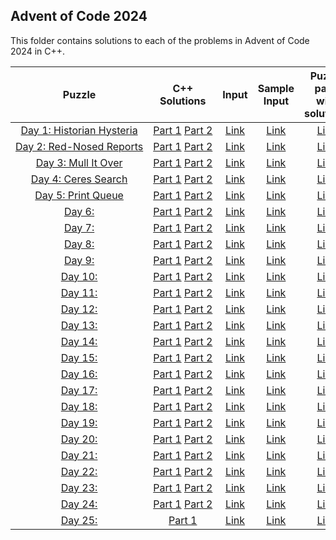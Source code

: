 ## Advent of Code 2024 ##

This folder contains solutions to each of the problems in Advent of Code 2024 in C++.

|Puzzle|C++ Solutions|Input|Sample Input|Puzzle page with solutions|
|:---:|:---:|:---:|:---:|:---:|
| <nobr> [Day 1: Historian Hysteria](https://adventofcode.com/2024/day/1) </nobr> | <nobr> [Part 1](/2024/cpp/day_01a.cpp) [Part 2](/2024/cpp/day_01b.cpp) </nobr> | </nobr> [Link](/2024/input/day_01_input) </nobr> | </nobr> [Link](/2024/sample_input/day_01_sample_input) </nobr> | </nobr> [Link](/2024/puzzles/day_01_puzzle) </nobr> |
| <nobr> [Day 2: Red-Nosed Reports](https://adventofcode.com/2024/day/2) </nobr> | <nobr> [Part 1](/2024/cpp/day_02a.cpp) [Part 2](/2024/cpp/day_02b.cpp) </nobr> | </nobr> [Link](/2024/input/day_02_input) </nobr> | </nobr> [Link](/2024/sample_input/day_02_sample_input) </nobr> | </nobr> [Link](/2024/puzzles/day_02_puzzle) </nobr> |
| <nobr> [Day 3: Mull It Over](https://adventofcode.com/2024/day/3) </nobr> | <nobr> [Part 1](/2024/cpp/day_03a.cpp) [Part 2](/2024/cpp/day_03b.cpp) </nobr> | </nobr> [Link](/2024/input/day_03_input) </nobr> | </nobr> [Link](/2024/sample_input/day_03_sample_input) </nobr> | </nobr> [Link](/2024/puzzles/day_03_puzzle) </nobr> |
| <nobr> [Day 4: Ceres Search](https://adventofcode.com/2024/day/4) </nobr> | <nobr> [Part 1](/2024/cpp/day_04a.cpp) [Part 2](/2024/cpp/day_04b.cpp) </nobr> | </nobr> [Link](/2024/input/day_04_input) </nobr> | </nobr> [Link](/2024/sample_input/day_04_sample_input) </nobr> | </nobr> [Link](/2024/puzzles/day_04_puzzle) </nobr> |
| <nobr> [Day 5: Print Queue](https://adventofcode.com/2024/day/5) </nobr> | <nobr> [Part 1](/2024/cpp/day_05a.cpp) [Part 2](/2024/cpp/day_05b.cpp) </nobr> | </nobr> [Link](/2024/input/day_05_input) </nobr> | </nobr> [Link](/2024/sample_input/day_05_sample_input) </nobr> | </nobr> [Link](/2024/puzzles/day_05_puzzle) </nobr> |
| <nobr> [Day 6: ](https://adventofcode.com/2024/day/6) </nobr> | <nobr> [Part 1](/2024/cpp/day_06a.cpp) [Part 2](/2024/cpp/day_06b.cpp) </nobr> | </nobr> [Link](/2024/input/day_06_input) </nobr> | </nobr> [Link](/2024/sample_input/day_06_sample_input) </nobr> | </nobr> [Link](/2024/puzzles/day_06_puzzle) </nobr> |
| <nobr> [Day 7: ](https://adventofcode.com/2024/day/7) </nobr> | <nobr> [Part 1](/2024/cpp/day_07a.cpp) [Part 2](/2024/cpp/day_07b.cpp) </nobr> | </nobr> [Link](/2024/input/day_07_input) </nobr> | </nobr> [Link](/2024/sample_input/day_07_sample_input) </nobr> | </nobr> [Link](/2024/puzzles/day_07_puzzle) </nobr> |
| <nobr> [Day 8: ](https://adventofcode.com/2024/day/8) </nobr> | <nobr> [Part 1](/2024/cpp/day_08a.cpp) [Part 2](/2024/cpp/day_08b.cpp) </nobr> | </nobr> [Link](/2024/input/day_08_input) </nobr> | </nobr> [Link](/2024/sample_input/day_08_sample_input) </nobr> | </nobr> [Link](/2024/puzzles/day_08_puzzle) </nobr> |
| <nobr> [Day 9: ](https://adventofcode.com/2024/day/9) </nobr> | <nobr> [Part 1](/2024/cpp/day_09a.cpp) [Part 2](/2024/cpp/day_09b.cpp) </nobr> | </nobr> [Link](/2024/input/day_09_input) </nobr> | </nobr> [Link](/2024/sample_input/day_09_sample_input) </nobr> | </nobr> [Link](/2024/puzzles/day_09_puzzle) </nobr> |
| <nobr> [Day 10:](https://adventofcode.com/2024/day/10) </nobr> | <nobr> [Part 1](/2024/cpp/day_10a.cpp) [Part 2](/2024/cpp/day_10b.cpp) </nobr> | </nobr> [Link](/2024/input/day_10_input) </nobr> | </nobr> [Link](/2024/sample_input/day_10_sample_input) </nobr> |  </nobr> [Link](/2024/puzzles/day_10_puzzle) </nobr> |
| <nobr> [Day 11:](https://adventofcode.com/2024/day/11) </nobr> | <nobr> [Part 1](/2024/cpp/day_11a.cpp) [Part 2](/2024/cpp/day_11b.cpp) </nobr> | </nobr> [Link](/2024/input/day_11_input) </nobr> | </nobr> [Link](/2024/sample_input/day_11_sample_input) </nobr> | </nobr> [Link](/2024/puzzles/day_11_puzzle) </nobr> |
| <nobr> [Day 12:](https://adventofcode.com/2024/day/12) </nobr> | <nobr> [Part 1](/2024/cpp/day_12a.cpp) [Part 2](/2024/cpp/day_12b.cpp) </nobr> | </nobr> [Link](/2024/input/day_12_input) </nobr> | </nobr> [Link](/2024/sample_input/day_12_sample_input) </nobr> | </nobr> [Link](/2024/puzzles/day_12_puzzle) </nobr> |
| <nobr> [Day 13:](https://adventofcode.com/2024/day/13) </nobr> | <nobr> [Part 1](/2024/cpp/day_13a.cpp) [Part 2](/2024/cpp/day_13b.cpp) </nobr> | </nobr> [Link](/2024/input/day_13_input) </nobr> | </nobr> [Link](/2024/sample_input/day_13_sample_input) </nobr> | </nobr> [Link](/2024/puzzles/day_13_puzzle) </nobr> |
| <nobr> [Day 14:](https://adventofcode.com/2024/day/14) </nobr> | <nobr> [Part 1](/2024/cpp/day_14a.cpp) [Part 2](/2024/cpp/day_14b.cpp) </nobr> | </nobr> [Link](/2024/input/day_14_input) </nobr> | </nobr> [Link](/2024/sample_input/day_14_sample_input) </nobr> | </nobr> [Link](/2024/puzzles/day_14_puzzle) </nobr> |
| <nobr> [Day 15:](https://adventofcode.com/2024/day/15) </nobr> | <nobr> [Part 1](/2024/cpp/day_15a.cpp) [Part 2](/2024/cpp/day_15b.cpp) </nobr> | </nobr> [Link](/2024/input/day_15_input) </nobr> | </nobr> [Link](/2024/sample_input/day_15_sample_input) </nobr> | </nobr> [Link](/2024/puzzles/day_15_puzzle) </nobr> |
| <nobr> [Day 16:](https://adventofcode.com/2024/day/16) </nobr> | <nobr> [Part 1](/2024/cpp/day_16a.cpp) [Part 2](/2024/cpp/day_16b.cpp) </nobr> | </nobr> [Link](/2024/input/day_16_input) </nobr> | </nobr> [Link](/2024/sample_input/day_16_sample_input) </nobr> | </nobr> [Link](/2024/puzzles/day_16_puzzle) </nobr> |
| <nobr> [Day 17:](https://adventofcode.com/2024/day/17) </nobr> | <nobr> [Part 1](/2024/cpp/day_17a.cpp) [Part 2](/2024/cpp/day_17b.cpp) </nobr> | </nobr> [Link](/2024/input/day_17_input) </nobr> | </nobr> [Link](/2024/sample_input/day_17_sample_input) </nobr> | </nobr> [Link](/2024/puzzles/day_17_puzzle) </nobr> |
| <nobr> [Day 18:](https://adventofcode.com/2024/day/18) </nobr> | <nobr> [Part 1](/2024/cpp/day_18a.cpp) [Part 2](/2024/cpp/day_18b.cpp) </nobr> | </nobr> [Link](/2024/input/day_18_input) </nobr> | </nobr> [Link](/2024/sample_input/day_18_sample_input) </nobr> | </nobr> [Link](/2024/puzzles/day_18_puzzle) </nobr> |
| <nobr> [Day 19:](https://adventofcode.com/2024/day/19) </nobr> | <nobr> [Part 1](/2024/cpp/day_19a.cpp) [Part 2](/2024/cpp/day_19b.cpp) </nobr> | </nobr> [Link](/2024/input/day_19_input) </nobr> | </nobr> [Link](/2024/sample_input/day_19_sample_input) </nobr> | </nobr> [Link](/2024/puzzles/day_19_puzzle) </nobr> |
| <nobr> [Day 20:](https://adventofcode.com/2024/day/20) </nobr> | <nobr> [Part 1](/2024/cpp/day_20a.cpp) [Part 2](/2024/cpp/day_20b.cpp) </nobr> | </nobr> [Link](/2024/input/day_20_input) </nobr> | </nobr> [Link](/2024/sample_input/day_20_sample_input) </nobr> | </nobr> [Link](/2024/puzzles/day_20_puzzle) </nobr> |
| <nobr> [Day 21:](https://adventofcode.com/2024/day/21) </nobr> | <nobr> [Part 1](/2024/cpp/day_21a.cpp) [Part 2](/2024/cpp/day_21b.cpp) </nobr> | </nobr> [Link](/2024/input/day_21_input) </nobr> | </nobr> [Link](/2024/sample_input/day_21_sample_input) </nobr> | </nobr> [Link](/2024/puzzles/day_21_puzzle) </nobr> |
| <nobr> [Day 22:](https://adventofcode.com/2024/day/22) </nobr> | <nobr> [Part 1](/2024/cpp/day_22a.cpp) [Part 2](/2024/cpp/day_22b.cpp) </nobr> | </nobr> [Link](/2024/input/day_22_input) </nobr> | </nobr> [Link](/2024/sample_input/day_22_sample_input) </nobr> | </nobr> [Link](/2024/puzzles/day_22_puzzle) </nobr> |
| <nobr> [Day 23:](https://adventofcode.com/2024/day/23) </nobr> | <nobr> [Part 1](/2024/cpp/day_23a.cpp) [Part 2](/2024/cpp/day_23b.cpp) </nobr> | </nobr> [Link](/2024/input/day_23_input) </nobr> | </nobr> [Link](/2024/sample_input/day_23_sample_input) </nobr> | </nobr> [Link](/2024/puzzles/day_23_puzzle) </nobr> |
| <nobr> [Day 24:](https://adventofcode.com/2024/day/24) </nobr> | <nobr> [Part 1](/2024/cpp/day_24a.cpp) [Part 2](/2024/cpp/day_24b.cpp) </nobr> | </nobr> [Link](/2024/input/day_24_input) </nobr> | </nobr> [Link](/2024/sample_input/day_24_sample_input) </nobr> | </nobr> [Link](/2024/puzzles/day_24_puzzle) </nobr> |
| <nobr> [Day 25:](https://adventofcode.com/2024/day/25) </nobr> | <nobr> [Part 1](/2024/cpp/day_25a.cpp) | </nobr> [Link](/2024/input/day_25_input) </nobr> | </nobr> [Link](/2024/sample_input/day_25_sample_input) </nobr> | </nobr> [Link](/2024/puzzles/day_25_puzzle) </nobr> |
